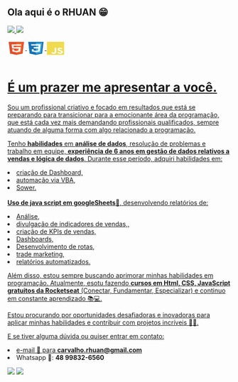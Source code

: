 ## Ola aqui é o RHUAN 😁

<div>
   <a href="https://github.com/carvalhorhuan">
   <img height="180em" src="https://github-readme-stats.vercel.app/api?username=carvalhorhuan&show_icons=true&theme=tokyonight&include_all_commits=true&count_private=true"/>
   <img height="180em" src="https://github-readme-stats.vercel.app/api/top-langs/?username=carvalhorhuan&layout=compact&langs_count=6&theme=tokyonight"/>

</div>
<div style="display: inline_block"><br>
  <img align="center" alt="HTML" height="30" width="40" src="https://raw.githubusercontent.com/devicons/devicon/master/icons/html5/html5-original.svg">
 <img align="center" alt="CSS" height="30" width="40" src="https://raw.githubusercontent.com/devicons/devicon/master/icons/css3/css3-original.svg">
  <img align="center" alt="Js" height="30" width="40" src="https://raw.githubusercontent.com/devicons/devicon/master/icons/javascript/javascript-plain.svg">
</div> 
 
 <br>
 
 <h1>É um prazer me apresentar a você.</h1> 
Sou um profissional criativo e focado em resultados que está se preparando para transicionar para a emocionante área da programação, que está cada vez mais demandando profissionais qualificados, sempre atuando de alguma forma com algo relacionado a programação.

 Tenho <strong>habilidades</strong> em <b>análise de dados</b>, resolução de problemas e trabalho em equipe, <b>experiência de 6 anos em gestão de dados relativos a vendas e lógica de dados</b>. Durante esse período, adquiri habilidades em: <li>criação de Dashboard,</li> <li>automação via VBA,</li> <li>Sower.</li>  <br> <B>Uso de java script em googleSheets🤖</b>, desenvolvendo relatórios de: 
<p><li>Análise,</li> <li>divulgação de indicadores de vendas,,</li> <li>criação de KPIs de vendas,</li> <li>Dashboards,</li>  <li>Desenvolvimento de rotas,</li> <li>trade marketing,</li> <li>relatórios automatizados.</li></p>

Além disso, estou sempre buscando aprimorar minhas habilidades em programação. 
 Atualmente, esotu fazendo <b>cursos em Html, CSS, JavaScript gratuitos da Rocketseat</b> (Conectar, Fundamentar, Especializar) e continuo em constante aprendizado 📚💻.

Estou procurando por oportunidades desafiadoras e inovadoras para aplicar minhas habilidades e contribuir com projetos incríveis 💪🚀.

E se tiver alguma dúvida ou quiser entrar em contato: <li>e-mail 📧 para <strong>carvalho.rhuan@gmail.com</strong></li> <li>Whatsapp 📱: <strong>48 99832-6560</strong></li>
 
<div> 
  <a href="https://www.linkedin.com/in/rhuan-carvalho-75327113b/" target="_blank"><img src="https://img.shields.io/badge/-LinkedIn-%230077B5?style=for-the-badge&logo=linkedin&logoColor=white" target="_blank"></a>
  <a href="https://discord.gg/Rhuan Carvalho#0338" target="_blank"><img src="https://img.shields.io/badge/Discord-7289DA?style=for-the-badge&logo=discord&logoColor=white" target="_blank"></a> 
</div>
